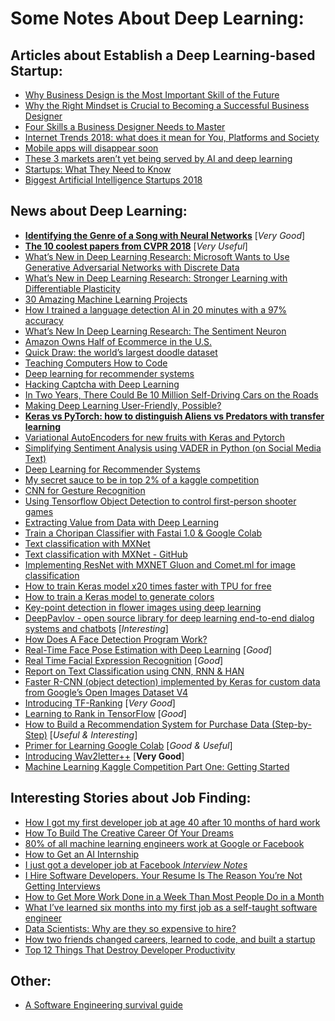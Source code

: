 # Some Notes About Deep Learning:

## Articles about Establish a Deep Learning-based Startup:
- [Why Business Design is the Most Important Skill of the Future](https://medium.muz.li/why-business-design-is-the-most-important-skill-of-the-future-b0ed451003c7)
- [Why the Right Mindset is Crucial to Becoming a Successful Business Designer](https://medium.muz.li/why-the-right-mindset-is-crucial-to-becoming-a-successful-business-designer-c554396776ad)
- [Four Skills a Business Designer Needs to Master](https://medium.muz.li/four-skills-a-business-designer-needs-to-master-2a03569f7e43)
- [Internet Trends 2018: what does it mean for You, Platforms and Society](https://stories.platformdesigntoolkit.com/internet-trends-2018-what-does-it-mean-for-you-platforms-and-society-c2ff479f7d6e)
- [Mobile apps will disappear soon](https://medium.com/@lancengym/mobile-apps-will-disappear-soon-4b4e54f46eb8)
- [These 3 markets aren’t yet being served by AI and deep learning](https://towardsdatascience.com/these-3-markets-arent-yet-being-served-by-ai-and-deep-learning-3cde7ad20d50)
- [Startups: What They Need to Know](https://medium.com/datadriveninvestor/startups-what-they-need-to-know-3ec719575d23)
- [Biggest Artificial Intelligence Startups 2018](https://medium.com/swlh/biggest-artificial-intelligence-startups-2018-6722f4c733e2)  

## News about Deep Learning:
- [**Identifying the Genre of a Song with Neural Networks**](https://medium.com/@navdeepsingh_2336/identifying-the-genre-of-a-song-with-neural-networks-851db89c42f0) [_Very Good_]
- [**The 10 coolest papers from CVPR 2018**](https://towardsdatascience.com/the-10-coolest-papers-from-cvpr-2018-11cb48585a49) [_Very Useful_]
- [What’s New in Deep Learning Research: Microsoft Wants to Use Generative Adversarial Networks with Discrete Data](https://towardsdatascience.com/whats-new-in-deep-learning-research-microsoft-wants-to-use-generative-adversarial-networks-with-1838f0b15741)
- [What’s New in Deep Learning Research: Stronger Learning with Differentiable Plasticity](https://towardsdatascience.com/whats-new-in-deep-learning-research-stronger-learning-with-differentiable-plasticity-9b793a5e3da3) 
- [30 Amazing Machine Learning Projects](https://medium.mybridge.co/30-amazing-machine-learning-projects-for-the-past-year-v-2018-b853b8621ac7)
- [How I trained a language detection AI in 20 minutes with a 97% accuracy](https://towardsdatascience.com/how-i-trained-a-language-detection-ai-in-20-minutes-with-a-97-accuracy-fdeca0fb7724)
- [What’s New In Deep Learning Research: The Sentiment Neuron](https://towardsdatascience.com/whats-new-in-deep-learning-research-the-sentiment-neuron-4cd8ad1c6b26)
- [Amazon Owns Half of Ecommerce in the U.S.](https://medium.com/futuresin/amazon-owns-half-of-ecommerce-in-the-u-s-904523f7aea2)
- [Quick Draw: the world’s largest doodle dataset](https://towardsdatascience.com/quick-draw-the-worlds-largest-doodle-dataset-823c22ffce6b)
- [Teaching Computers How to Code](https://towardsdatascience.com/whats-new-in-deep-learning-research-teaching-computers-how-to-code-5c71e660a827)
- [Deep learning for recommender systems](https://ebaytech.berlin/deep-learning-for-recommender-systems-48c786a20e1a)
- [Hacking Captcha with Deep Learning](https://medium.com/@normanyahq/breaking-the-captcha-an-application-of-enhancing-machine-learning-with-large-scale-graph-9366c9fcef07?source=email-2747cb15a660-1536122729018-digest.reader------1-59------------------d83bdb89_0d8f_474e_929d_3bcd99fba68a-1&sectionName=top)
- [In Two Years, There Could Be 10 Million Self-Driving Cars on the Roads](https://medium.com/stanford-magazine/self-driving-cars-b23b66e3e9b0)
- [Making Deep Learning User-Friendly, Possible?](https://towardsdatascience.com/making-deep-learning-user-friendly-possible-8fe3c1220f9)
- [**Keras vs PyTorch: how to distinguish Aliens vs Predators with transfer learning**](https://medium.freecodecamp.org/keras-vs-pytorch-avp-transfer-learning-c8b852c31f02)
- [Variational AutoEncoders for new fruits with Keras and Pytorch](https://becominghuman.ai/variational-autoencoders-for-new-fruits-with-keras-and-pytorch-6d0cfc4eeabd)
- [Simplifying Sentiment Analysis using VADER in Python (on Social Media Text)](https://medium.com/analytics-vidhya/simplifying-social-media-sentiment-analysis-using-vader-in-python-f9e6ec6fc52f)
- [Deep Learning for Recommender Systems](https://ebaytech.berlin/deep-learning-for-recommender-systems-48c786a20e1a)
- [My secret sauce to be in top 2% of a kaggle competition](https://towardsdatascience.com/my-secret-sauce-to-be-in-top-2-of-a-kaggle-competition-57cff0677d3c)
- [CNN for Gesture Recognition](https://medium.com/the-research-nest/applied-machine-learning-part-2-a4ba715649d1)
- [Using Tensorflow Object Detection to control first-person shooter games](https://towardsdatascience.com/using-tensorflow-object-detection-to-control-first-person-shooter-games-c2c7f1daf2e9)
- [Extracting Value from Data with Deep Learning](https://medium.com/missinglink-deep-learning-platform/extracting-value-from-data-with-deep-learning-8f21f88936fb)
- [Train a Choripan Classifier with Fastai 1.0 & Google Colab](https://medium.com/@nicolas.metallo/train-a-choripan-classifier-with-fast-ai-v1-in-google-colab-6e438817656a)
- [Text classification with MXNet](https://thomasdelteil.github.io/TextClassificationCNNs_MXNet/)
- [Text classification with MXNet - GitHub](https://github.com/ThomasDelteil/TextClassificationCNNs_MXNet)
- [Implementing ResNet with MXNET Gluon and Comet.ml for image classification](https://medium.com/apache-mxnet/implementing-resnet-with-mxnet-gluon-and-comet-ml-for-image-classification-9bb4ad93a53f)
- [How to train Keras model x20 times faster with TPU for free](https://medium.com/swlh/how-to-train-keras-model-x20-times-faster-with-tpu-for-free-cac6cf5089cb)
- [How to train a Keras model to generate colors](https://heartbeat.fritz.ai/how-to-train-a-keras-model-to-generate-colors-3bc79e54971b)
- [Key-point detection in flower images using deep learning](https://hackernoon.com/key-point-detection-in-flower-images-using-deep-learning-66a06aadc765)
- [DeepPavlov - open source library for deep learning end-to-end dialog systems and chatbots](https://github.com/deepmipt/DeepPavlov) [_Interesting_]
- [How Does A Face Detection Program Work?](https://towardsdatascience.com/how-does-a-face-detection-program-work-using-neural-networks-17896df8e6ff)
- [Real-Time Face Pose Estimation with Deep Learning](https://medium.com/analytics-vidhya/face-pose-estimation-with-deep-learning-eebd0e62dbaf) [_Good_]
- [Real Time Facial Expression Recognition](https://medium.com/datadriveninvestor/real-time-facial-expression-recognition-f860dacfeb6a) [_Good_]
- [Report on Text Classification using CNN, RNN & HAN](https://medium.com/jatana/report-on-text-classification-using-cnn-rnn-han-f0e887214d5f)
- [Faster R-CNN (object detection) implemented by Keras for custom data from Google’s Open Images Dataset V4](https://towardsdatascience.com/faster-r-cnn-object-detection-implemented-by-keras-for-custom-data-from-googles-open-images-125f62b9141a)
- [Introducing TF-Ranking](https://towardsdatascience.com/introducing-tf-ranking-f94433c33ff) [_Very Good_]
- [Learning to Rank in TensorFlow](https://github.com/tensorflow/ranking) [_Good_]
- [How to Build a Recommendation System for Purchase Data (Step-by-Step)](https://medium.com/datadriveninvestor/how-to-build-a-recommendation-system-for-purchase-data-step-by-step-d6d7a78800b6) [_Useful & Interesting_]
- [Primer for Learning Google Colab](https://medium.com/dair-ai/primer-for-learning-google-colab-bb4cabca5dd6) [_Good & Useful_]
- [Introducing Wav2letter++](https://towardsdatascience.com/introducing-wav2latter-9e94ae13246) [**Very Good**]
- [Machine Learning Kaggle Competition Part One: Getting Started](https://towardsdatascience.com/machine-learning-kaggle-competition-part-one-getting-started-32fb9ff47426)  

## Interesting Stories about Job Finding:
- [How I got my first developer job at age 40 after 10 months of hard work](https://medium.freecodecamp.org/how-i-switched-careers-and-got-a-developer-job-in-10-months-a-true-story-b8895e855a8b)
- [How To Build The Creative Career Of Your Dreams](https://medium.com/an-idea-for-you/how-to-build-the-creative-career-of-your-dreams-ee70d2348d1a)
- [80% of all machine learning engineers work at Google or Facebook](https://medium.com/@aaronedell/80-of-all-machine-learning-engineers-work-at-google-or-facebook-6a8e315436e8)
- [How to Get an AI Internship](https://www.youtube.com/watch?v=CGTn0ceOaOM)
- [I just got a developer job at Facebook _Interview Notes_](https://medium.freecodecamp.org/software-engineering-interviews-744380f4f2af)
- [I Hire Software Developers. Your Resume Is The Reason You’re Not Getting Interviews](https://medium.com/@dominicwhite/i-hire-software-developers-your-resume-is-the-reason-youre-not-getting-interviews-dc7b2520a2f1)
- [How to Get More Work Done in a Week Than Most People Do in a Month](https://medium.com/personal-growth/how-to-get-more-work-done-in-a-week-than-most-people-do-in-a-month-ca0328a0cdd2)
- [What I’ve learned six months into my first job as a self-taught software engineer](https://medium.freecodecamp.org/what-ive-learned-six-months-into-my-first-job-as-a-self-taught-software-engineer-516b0703e86)
- [Data Scientists: Why are they so expensive to hire?](https://medium.com/mindsdb/data-scientists-why-are-they-so-expensive-to-hire-7c173bbc1f1a)
- [How two friends changed careers, learned to code, and built a startup](https://medium.freecodecamp.org/how-two-friends-changed-careers-learned-to-code-and-built-a-startup-e40c0b060de8)
- [Top 12 Things That Destroy Developer Productivity](https://hackernoon.com/top-12-things-that-destroy-developer-productivity-2ddf0abc190)  

## Other:
- [A Software Engineering survival guide](https://medium.freecodecamp.org/a-software-engineering-survival-guide-fe3eafb47166)  
